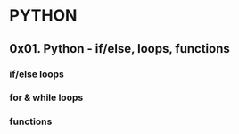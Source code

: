 # PYTHON
## 0x01. Python - if/else, loops, functions
### if/else loops
### for & while loops
### functions
